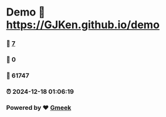 # Demo :link: https://GJKen.github.io/demo 
### :page_facing_up: [7](https://GJKen.github.io/demo/tag.html) 
### :speech_balloon: 0 
### :hibiscus: 61747 
### :alarm_clock: 2024-12-18 01:06:19 
### Powered by :heart: [Gmeek](https://github.com/Meekdai/Gmeek)
